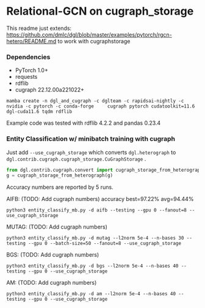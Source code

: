 # Relational-GCN on cugraph_storage
This readme just extends: https://github.com/dmlc/dgl/blob/master/examples/pytorch/rgcn-hetero/README.md
to work with cugraphstorage 


### Dependencies
* PyTorch 1.0+
* requests
* rdflib
* cugraph 22.12.00a221022+

```
mamba create -n dgl_and_cugraph -c dglteam -c rapidsai-nightly -c nvidia -c pytorch -c conda-forge     cugraph pytorch cudatoolkit=11.6 dgl-cuda11.6 tqdm rdflib
```

Example code was tested with rdflib 4.2.2 and pandas 0.23.4



### Entity Classification w/ minibatch training with cugraph

Just add ```--use_cugraph_storage``` which converts ```dgl.heterograph``` to ```dgl.contrib.cugraph.cugraph_storage.CuGraphStorage``` . 
```python
from dgl.contrib.cugraph.convert import cugraph_storage_from_heterograph
g = cugraph_storage_from_heterograph(g)
```

Accuracy numbers are reported by 5 runs.

AIFB: (TODO: Add cugraph numbers) accuracy best=97.22% avg=94.44%
```
python3 entity_classify_mb.py -d aifb --testing --gpu 0 --fanout=8 --use_cugraph_storage
```

MUTAG: (TODO: Add cugraph numbers) 
```
python3 entity_classify_mb.py -d mutag --l2norm 5e-4 --n-bases 30 --testing --gpu 0 --batch-size=50 --fanout=8 --use_cugraph_storage
```

BGS: (TODO: Add cugraph numbers) 
```
python3 entity_classify_mb.py -d bgs --l2norm 5e-4 --n-bases 40 --testing --gpu 0 --use_cugraph_storage
```

AM: (TODO: Add cugraph numbers) 
```
python3 entity_classify_mb.py -d am --l2norm 5e-4 --n-bases 40 --testing --gpu 0 --use_cugraph_storage
```
